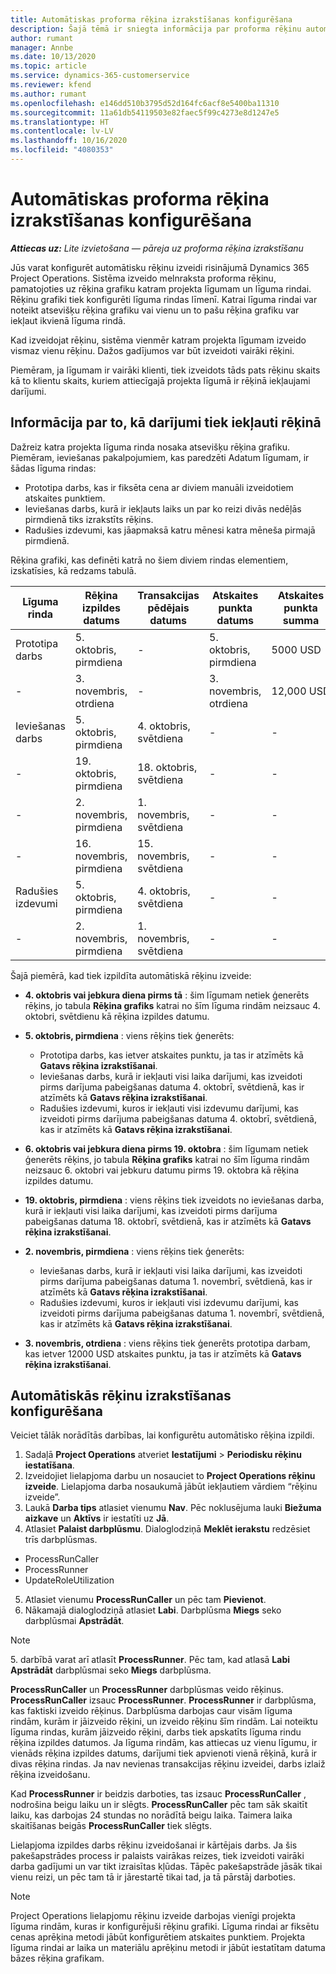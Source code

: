 ```yaml
---
title: Automātiskas proforma rēķina izrakstīšanas konfigurēšana
description: Šajā tēmā ir sniegta informācija par proforma rēķinu automātiskas izveides konfigurēšanu.
author: rumant
manager: Annbe
ms.date: 10/13/2020
ms.topic: article
ms.service: dynamics-365-customerservice
ms.reviewer: kfend
ms.author: rumant
ms.openlocfilehash: e146dd510b3795d52d164fc6acf8e5400ba11310
ms.sourcegitcommit: 11a61db54119503e82faec5f99c4273e8d1247e5
ms.translationtype: HT
ms.contentlocale: lv-LV
ms.lasthandoff: 10/16/2020
ms.locfileid: "4080353"
---
```

# <a name="configure-automated-proforma-invoice-creation"></a>Automātiskas proforma rēķina izrakstīšanas konfigurēšana

_**Attiecas uz:** Lite izvietošana — pāreja uz proforma rēķina izrakstīšanu_

Jūs varat konfigurēt automātisku rēķinu izveidi risinājumā Dynamics 365 Project Operations. Sistēma izveido melnraksta proforma rēķinu, pamatojoties uz rēķina grafiku katram projekta līgumam un līguma rindai. Rēķinu grafiki tiek konfigurēti līguma rindas līmenī. Katrai līguma rindai var noteikt atsevišķu rēķina grafiku vai vienu un to pašu rēķina grafiku var iekļaut ikvienā līguma rindā.

Kad izveidojat rēķinu, sistēma vienmēr katram projekta līgumam izveido vismaz vienu rēķinu. Dažos gadījumos var būt izveidoti vairāki rēķini.

Piemēram, ja līgumam ir vairāki klienti, tiek izveidots tāds pats rēķinu skaits kā to klientu skaits, kuriem attiecīgajā projekta līgumā ir rēķinā iekļaujami darījumi.

## <a name="understand-how-transactions-are-included-on-an-invoice"></a>Informācija par to, kā darījumi tiek iekļauti rēķinā 

Dažreiz katra projekta līguma rinda nosaka atsevišķu rēķina grafiku. Piemēram, ieviešanas pakalpojumiem, kas paredzēti Adatum līgumam, ir šādas līguma rindas:

- Prototipa darbs, kas ir fiksēta cena ar diviem manuāli izveidotiem atskaites punktiem.
- Ieviešanas darbs, kurā ir iekļauts laiks un par ko reizi divās nedēļās pirmdienā tiks izrakstīts rēķins.
- Radušies izdevumi, kas jāapmaksā katru mēnesi katra mēneša pirmajā pirmdienā.

Rēķina grafiki, kas definēti katrā no šiem diviem rindas elementiem, izskatīsies, kā redzams tabulā.

| Līguma rinda | Rēķina izpildes datums | Transakcijas pēdējais datums | Atskaites punkta datums | Atskaites punkta summa |
| --- | --- | --- | --- | --- |
| Prototipa darbs | 5. oktobris, pirmdiena | - | 5. oktobris, pirmdiena | 5000 USD |
| - | 3. novembris, otrdiena | - | 3. novembris, otrdiena | 12,000 USD |
| Ieviešanas darbs | 5. oktobris, pirmdiena | 4. oktobris, svētdiena | - | - |
| - | 19. oktobris, pirmdiena | 18. oktobris, svētdiena | - | - |
| - | 2. novembris, pirmdiena | 1. novembris, svētdiena | - | - |
| - | 16. novembris, pirmdiena | 15. novembris, svētdiena | - | - |
| Radušies izdevumi | 5. oktobris, pirmdiena | 4. oktobris, svētdiena | - | - |
| - | 2. novembris, pirmdiena | 1. novembris, svētdiena | - | - |

Šajā piemērā, kad tiek izpildīta automātiskā rēķinu izveide:

- **4. oktobris vai jebkura diena pirms tā** : šim līgumam netiek ģenerēts rēķins, jo tabula **Rēķina grafiks** katrai no šīm līguma rindām neizsauc 4. oktobri, svētdienu kā rēķina izpildes datumu.
- **5. oktobris, pirmdiena** : viens rēķins tiek ģenerēts:

    - Prototipa darbs, kas ietver atskaites punktu, ja tas ir atzīmēts kā **Gatavs rēķina izrakstīšanai**.
    - Ieviešanas darbs, kurā ir iekļauti visi laika darījumi, kas izveidoti pirms darījuma pabeigšanas datuma 4. oktobrī, svētdienā, kas ir atzīmēts kā **Gatavs rēķina izrakstīšanai**.
    - Radušies izdevumi, kuros ir iekļauti visi izdevumu darījumi, kas izveidoti pirms darījuma pabeigšanas datuma 4. oktobrī, svētdienā, kas ir atzīmēts kā **Gatavs rēķina izrakstīšanai**.
  
- **6. oktobris vai jebkura diena pirms 19. oktobra** : šim līgumam netiek ģenerēts rēķins, jo tabula **Rēķina grafiks** katrai no šīm līguma rindām neizsauc 6. oktobri vai jebkuru datumu pirms 19. oktobra kā rēķina izpildes datumu.
- **19. oktobris, pirmdiena** : viens rēķins tiek izveidots no ieviešanas darba, kurā ir iekļauti visi laika darījumi, kas izveidoti pirms darījuma pabeigšanas datuma 18. oktobrī, svētdienā, kas ir atzīmēts kā **Gatavs rēķina izrakstīšanai**.
- **2. novembris, pirmdiena** : viens rēķins tiek ģenerēts:

    - Ieviešanas darbs, kurā ir iekļauti visi laika darījumi, kas izveidoti pirms darījuma pabeigšanas datuma 1. novembrī, svētdienā, kas ir atzīmēts kā **Gatavs rēķina izrakstīšanai**.
    - Radušies izdevumi, kuros ir iekļauti visi izdevumu darījumi, kas izveidoti pirms darījuma pabeigšanas datuma 1. novembrī, svētdienā, kas ir atzīmēts kā **Gatavs rēķina izrakstīšanai**.

- **3. novembris, otrdiena** : viens rēķins tiek ģenerēts prototipa darbam, kas ietver 12000 USD atskaites punktu, ja tas ir atzīmēts kā **Gatavs rēķina izrakstīšanai**.

## <a name="configure-automatic-invoicing"></a>Automātiskās rēķinu izrakstīšanas konfigurēšana

Veiciet tālāk norādītās darbības, lai konfigurētu automātisko rēķina izpildi.

1. Sadaļā **Project Operations** atveriet **Iestatījumi** > **Periodisku rēķinu iestatīšana**.
2. Izveidojiet lielapjoma darbu un nosauciet to **Project Operations rēķinu izveide**. Lielapjoma darba nosaukumā jābūt iekļautiem vārdiem “rēķinu izveide”.
3. Laukā **Darba tips** atlasiet vienumu **Nav**. Pēc noklusējuma lauki **Biežuma aizkave** un **Aktīvs** ir iestatīti uz **Jā**.
4. Atlasiet **Palaist darbplūsmu**. Dialoglodziņā **Meklēt ierakstu** redzēsiet trīs darbplūsmas.

- ProcessRunCaller
- ProcessRunner
- UpdateRoleUtilization

5. Atlasiet vienumu **ProcessRunCaller** un pēc tam **Pievienot**.
6. Nākamajā dialoglodziņā atlasiet **Labi**. Darbplūsma **Miegs** seko darbplūsmai **Apstrādāt**. 

> [!NOTE]
> 5. darbībā varat arī atlasīt **ProcessRunner**. Pēc tam, kad atlasā **Labi** **Apstrādāt** darbplūsmai seko **Miegs** darbplūsma.

**ProcessRunCaller** un **ProcessRunner** darbplūsmas veido rēķinus. **ProcessRunCaller** izsauc **ProcessRunner**. **ProcessRunner** ir darbplūsma, kas faktiski izveido rēķinus. Darbplūsma darbojas caur visām līguma rindām, kurām ir jāizveido rēķini, un izveido rēķinu šīm rindām. Lai noteiktu līguma rindas, kurām jāizveido rēķini, darbs tiek apskatīts līguma rindu rēķina izpildes datumos. Ja līguma rindām, kas attiecas uz vienu līgumu, ir vienāds rēķina izpildes datums, darījumi tiek apvienoti vienā rēķinā, kurā ir divas rēķina rindas. Ja nav nevienas transakcijas rēķinu izveidei, darbs izlaiž rēķina izveidošanu.

Kad **ProcessRunner** ir beidzis darboties, tas izsauc **ProcessRunCaller** , nodrošina beigu laiku un ir slēgts. **ProcessRunCaller** pēc tam sāk skaitīt laiku, kas darbojas 24 stundas no norādītā beigu laika. Taimera laika skaitīšanas beigās **ProcessRunCaller** tiek slēgts.

Lielapjoma izpildes darbs rēķinu izveidošanai ir kārtējais darbs. Ja šis pakešapstrādes process ir palaists vairākas reizes, tiek izveidoti vairāki darba gadījumi un var tikt izraisītas kļūdas. Tāpēc pakešapstrāde jāsāk tikai vienu reizi, un pēc tam tā ir jārestartē tikai tad, ja tā pārstāj darboties.

> [!NOTE]
> Project Operations lielapjomu rēķinu izveide darbojas vienīgi projekta līguma rindām, kuras ir konfigurējuši rēķinu grafiki. Līguma rindai ar fiksētu cenas aprēķina metodi jābūt konfigurētiem atskaites punktiem. Projekta līguma rindai ar laika un materiālu aprēķinu metodi ir jābūt iestatītam datuma bāzes rēķina grafikam.
